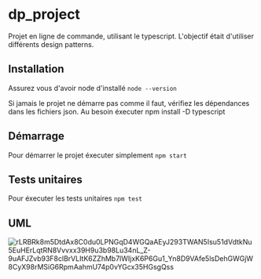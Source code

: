 # dp_project

Projet en ligne de commande, utilisant le typescript. L'objectif était d'utiliser différents design patterns.

## Installation

Assurez vous d'avoir node d'installé
``node --version``

Si jamais le projet ne démarre pas comme il faut, vérifiez les dépendances dans les fichiers json.
Au besoin éxecuter
npm install -D typescript


## Démarrage

Pour démarrer le projet éxecuter simplement
``npm start``

## Tests unitaires

Pour éxecuter les tests unitaires
``npm test``

## UML

![rLRBRk8m5DtdAx8C0du0LPNGqD4WGQaAEyJ293TWAN5Isu51dVdtkNu5EuHErLqtRN8Vvvxx39H9u3b98Lu34nL_Z-9uAFJZvb93F8clBrVLItK6ZZhMb7lWIjxK6P6Gu1_Yn8D9VAfe5lsDehGWGjW8CyX98rMSiG6RpmAahmU74p0vYGcx35HGsgQss](https://user-images.githubusercontent.com/78729034/201546788-c61d53a1-4044-402a-8e5e-01b2791349c4.png)
